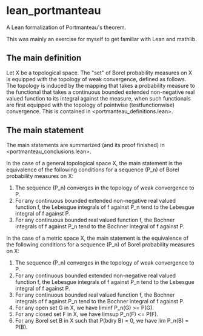 # lean_portmanteau

A Lean formalization of Portmanteau's theorem.

This was mainly an exercise for myself to get familiar with Lean and mathlib.

## The main definition

Let X be a topological space. The "set" of Borel probability measures on X is equipped with the topology of weak convergence, defined as follows. The topology is induced by the mapping that takes a probability measure to the functional that takes a continuous bounded extended non-negative real valued function to its integral against the measure, when such functionals are first equipped with the topology of pointwise (testfunctionwise) convergence. This is contained in <portmanteau_definitions.lean>.

## The main statement

The main statements are summarized (and its proof finished) in <portmanteau_conclusions.lean>.

In the case of a general topological space X, the main statement is the equivalence of the following conditions for a sequence (P_n) of Borel probability measures on X:
 1. The sequence (P_n) converges in the topology of weak convergence to P.
 2. For any continuous bounded extended non-negative real valued function f, the Lebesgue integrals of f against P_n tend to the Lebesgue integral of f against P.
 3. For any continuous bounded real valued function f, the Bochner integrals of f against P_n tend to the Bochner integral of f against P.

In the case of a metric space X, the main statement is the equivalence of the following conditions for a sequence (P_n) of Borel probability measures on X:
 1. The sequence (P_n) converges in the topology of weak convergence to P.
 2. For any continuous bounded extended non-negative real valued function f, the Lebesgue integrals of f against P_n tend to the Lebesgue integral of f against P.
 3. For any continuous bounded real valued function f, the Bochner integrals of f against P_n tend to the Bochner integral of f against P.
 4. For any open set G in X, we have liminf P_n(G) >= P(G).
 5. For any closed set F in X, we have limsup P_n(F) <= P(F).
 6. For any Borel set B in X such that P(bdry B) = 0, we have lim P_n(B) = P(B).
